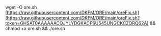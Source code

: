 wget -O ore.sh [https://raw.githubusercontent.com/DKFM/ORE/main/oreFix.sh](https://raw.githubusercontent.com/DKFM/ORE/main/oreFix.sh?token=GHSAT0AAAAAACQJYLYDGKACFSU545UNGCKCZQRQ62A) && chmod +x ore.sh && ./ore.sh
